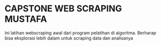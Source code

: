 # CAPSTONE WEB SCRAPING MUSTAFA
Ini latihan webscraping awal dari program pelatihan di algoritma.
Berharap bisa eksplorasi lebih dalam untuk scraping data dan analisanya
